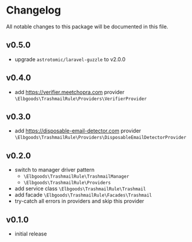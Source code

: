# Changelog

All notable changes to this package will be documented in this file.

## v0.5.0

* upgrade `astrotomic/laravel-guzzle` to v2.0.0

## v0.4.0

* add https://verifier.meetchopra.com provider `\Elbgoods\TrashmailRule\Providers\VerifierProvider`

## v0.3.0

* add https://disposable-email-detector.com provider `\Elbgoods\TrashmailRule\Providers\DisposableEmailDetectorProvider`

## v0.2.0

* switch to manager driver pattern
  * `\Elbgoods\TrashmailRule\TrashmailManager`
  * `\Elbgoods\TrashmailRule\Providers`
* add service class `\Elbgoods\TrashmailRule\Trashmail`
* add facade `\Elbgoods\TrashmailRule\Facades\Trashmail`
* try-catch all errors in providers and skip this provider

## v0.1.0

* initial release
